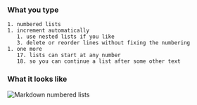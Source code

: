 ### What you type

```
1. numbered lists
1. increment automatically
   1. use nested lists if you like
   3. delete or reorder lines without fixing the numbering
1. one more
   17. lists can start at any number
   18. so you can continue a list after some other text
```

### What it looks like

![Markdown numbered lists](/static/images/help/markdown-numbered-lists.png)
